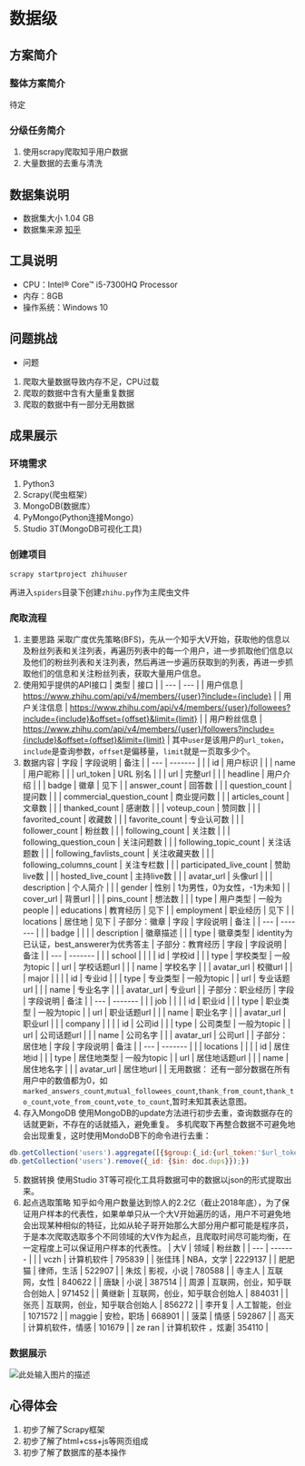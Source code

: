 ﻿# 数据级
## 方案简介
### 整体方案简介
待定
### 分级任务简介
1. 使用scrapy爬取知乎用户数据
2. 大量数据的去重与清洗
## 数据集说明
- 数据集大小
1.04 GB
- 数据集来源
[知乎][1]
## 工具说明
- CPU：Intel® Core™ i5-7300HQ Processor
- 内存：8GB
- 操作系统：Windows 10 
## 问题挑战
- 问题
1. 爬取大量数据导致内存不足，CPU过载
2. 爬取的数据中含有大量重复数据
3. 爬取的数据中有一部分无用数据
## 成果展示
### 环境需求
1. Python3
2. Scrapy(爬虫框架）
3. MongoDB(数据库）
4. PyMongo(Python连接Mongo）
5. Studio 3T(MongoDB可视化工具)
### 创建项目
```shell
scrapy startproject zhihuuser
```
再进入```spiders```目录下创建```zhihu.py```作为主爬虫文件
### 爬取流程
1. 主要思路
采取广度优先策略(BFS)，先从一个知乎大V开始，获取他的信息以及粉丝列表和关注列表，再遍历列表中的每一个用户，进一步抓取他们信息以及他们的粉丝列表和关注列表，然后再进一步遍历获取到的列表，再进一步抓取他们的信息和关注粉丝列表，获取大量用户信息。
2. 使用知乎提供的API接口
| 类型 | 接口 |
| ---  | ---  |
| 用户信息 | https://www.zhihu.com/api/v4/members/{user}?include={include} |
| 用户关注信息 | https://www.zhihu.com/api/v4/members/{user}/followees?include={include}&offset={offset}&limit={limit} |
| 用户粉丝信息 | https://www.zhihu.com/api/v4/members/{user}/followers?include={include}&offset={offset}&limit={limit} |
其中```user```是该用户的```url_token```，```include```是查询参数，```offset```是偏移量，```limit```就是一页取多少个。
3. 数据内容
| 字段                     | 字段说明 | 备注                       |
| ---                      | -------  |                            |
| id                       | 用户标识 |                            |
| name                     | 用户昵称 |                            |
| url_token                | URL 别名 |                            |
| url                      | 完整url  |                            |
| headline                 | 用户介绍 |                            |
| badge                    | 徽章     | 见下                       |
| answer_count             | 回答数   |                            |
| question_count           | 提问数   |                            |
| commercial_question_count | 商业提问数 |                         |
| articles_count           | 文章数   |                            |
| thanked_count            | 感谢数   |                            |
| voteup_coun              | 赞同数   |                            |
| favorited_count          | 收藏数   |                            |
| favorite_count           | 专业认可数 |                          |
| follower_count           | 粉丝数   |                            |
| following_count          | 关注数   |                            |
| following_question_coun  | 关注问题数 |                          |
| following_topic_count    | 关注话题数 |                          |
| following_favlists_count | 关注收藏夹数 |                        |
| following_columns_count  | 关注专栏数 |                          |
| participated_live_count  | 赞助live数   |                        |
| hosted_live_count        | 主持live数   |                        |
| avatar_url               | 头像url  |                            |
| description              | 个人简介 |                            |
| gender                   | 性别     | 1为男性，0为女性，-1为未知 |
| cover_url                | 背景url  |                            |
| pins_count               | 想法数   |                            |
| type                     | 用户类型 | 一般为people               |
| educations               | 教育经历 | 见下                       |
| employment               | 职业经历 | 见下                       |
| locations                | 居住地   | 见下                       |
子部分：徽章
| 字段                     | 字段说明    | 备注                       |
| ---                      | -------     |                            |
| badge                    |             |                            |
| description              | 徽章描述    |                            |
| type                     | 徽章类型    | identity为已认证，best_answerer为优秀答主 |
子部分：教育经历
| 字段                     | 字段说明    | 备注                       |
| ---                      | -------     |                            |
| school                   |             |                            |
| id                       | 学校id      |                            |
| type                     | 学校类型    | 一般为topic                |
| url                      | 学校话题url |                            |
| name                     | 学校名字    |                            |
| avatar_url               | 校徽url     |                            |
| major                    |             |                            |
| id                       | 专业id      |                            |
| type                     | 专业类型    | 一般为topic                |
| url                      | 专业话题url |                            |
| name                     | 专业名字    |                            |
| avatar_url               | 专业url     |                            |
子部分：职业经历
| 字段                     | 字段说明    | 备注                       |
| ---                      | -------     |                            |
| job                      |             |                            |
| id                       | 职业id      |                            |
| type                     | 职业类型    | 一般为topic                |
| url                      | 职业话题url |                            |
| name                     | 职业名字    |                            |
| avatar_url               | 职业url     |                            |
| company                  |             |                            |
| id                       | 公司id      |                            |
| type                     | 公司类型    | 一般为topic                |
| url                      | 公司话题url |                            |
| name                     | 公司名字    |                            |
| avatar_url               | 公司url     |                            |
子部分：居住地
| 字段                     | 字段说明    | 备注                       |
| ---                      | -------     |                            |
| locations                |             |                            |
| id                       | 居住地id      |                            |
| type                     | 居住地类型    | 一般为topic                |
| url                      | 居住地话题url |                            |
| name                     | 居住地名字    |                            |
| avatar_url               | 居住地url     |                            |
无用数据：
还有一部分数据在所有用户中的数值都为0，如```marked_answers_count```,```mutual_followees_count```,```thank_from_count```,```thank_to_count```,```vote_from_count```,```vote_to_count```,暂时未知其表达意图。
4. 存入MongoDB
使用MongoDB的update方法进行初步去重，查询数据存在的话就更新，不存在的话就插入，避免重复。
多机爬取下再整合数据不可避免地会出现重复，这时使用MondoDB下的命令进行去重：
```javascript
db.getCollection('users').aggregate([{$group:{_id:{url_token:'$url_token'}, count:{$sum:1}, dups:{$addToSet: '$_id'}}},{$match:{count:{$gt:1}}}],{allowdisk : true).forEach(function(doc){doc.dups.shift();
db.getCollection('users').remove({_id: {$in: doc.dups}});})
```
5. 数据转换
使用Studio 3T等可视化工具将数据可中的数据以json的形式提取出来。
6. 起点选取策略
知乎如今用户数量达到惊人的2.2亿（截止2018年底），为了保证用户样本的代表性，如果单单只从一个大V开始遍历的话，用户不可避免地会出现某种相似的特征，比如从轮子哥开始那么大部分用户都可能是程序员，于是本次爬取选取多个不同领域的大V作为起点，且爬取时间尽可能均衡，在一定程度上可以保证用户样本的代表性。
| 大V                     | 领域       | 粉丝数                   |
| ---                     | -------    |                          |
| vczh                    | 计算机软件 | 795839                   |
| 张佳玮                  | NBA，文学  | 2229137                  |
| 肥肥猫                  | 律师，生活 | 522907                   |
| 朱炫                    | 影视，小说 | 780588                   |
| 寺主人                  | 互联网，女性   | 840622               |
| 唐缺                    | 小说       | 387514                   |
| 周源                    | 互联网，创业，知乎联合创始人 | 971452 |
| 黄继新                  | 互联网，创业，知乎联合创始人 | 884031 |
| 张亮                    | 互联网，创业，知乎联合创始人 | 856272 |
| 李开复                  | 人工智能，创业 | 1071572              |
| maggie                  | 安检，职场 | 668901                   |
| 菠菜                    | 情感       | 592867                   |
| 高天                    | 计算机软件，情感 | 101679             |
| ze ran                  | 计算机软件 ，炫妻| 354110             |
### 数据展示
![此处输入图片的描述][2]
## 心得体会
1. 初步了解了Scrapy框架
2. 初步了解了html+css+js等网页组成
3. 初步了解了数据库的基本操作


  [1]: https://www.zhihu.com
  [2]: https://ae01.alicdn.com/kf/HTB13rApbbus3KVjSZKbq6xqkFXaB.jpg